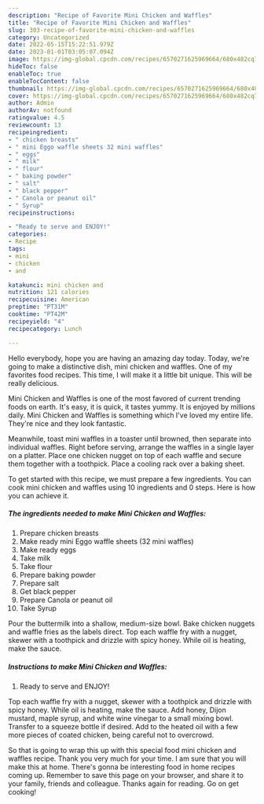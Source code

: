 ```yaml
---
description: "Recipe of Favorite Mini Chicken and Waffles"
title: "Recipe of Favorite Mini Chicken and Waffles"
slug: 303-recipe-of-favorite-mini-chicken-and-waffles
category: Uncategorized
date: 2022-05-15T15:22:51.979Z
date: 2023-01-01T03:05:07.094Z
image: https://img-global.cpcdn.com/recipes/6570271625969664/680x482cq70/mini-chicken-and-waffles-recipe-main-photo.jpg
hideToc: false
enableToc: true
enableTocContent: false
thumbnail: https://img-global.cpcdn.com/recipes/6570271625969664/680x482cq70/mini-chicken-and-waffles-recipe-main-photo.jpg
cover: https://img-global.cpcdn.com/recipes/6570271625969664/680x482cq70/mini-chicken-and-waffles-recipe-main-photo.jpg
author: Admin
authorAv: notfound
ratingvalue: 4.5
reviewcount: 13
recipeingredient:
- " chicken breasts"
- " mini Eggo waffle sheets 32 mini waffles"
- " eggs"
- " milk"
- " flour"
- " baking powder"
- " salt"
- " black pepper"
- " Canola or peanut oil"
- " Syrup"
recipeinstructions:

- "Ready to serve and ENJOY!"
categories:
- Recipe
tags:
- mini
- chicken
- and

katakunci: mini chicken and 
nutrition: 121 calories
recipecuisine: American
preptime: "PT31M"
cooktime: "PT42M"
recipeyield: "4"
recipecategory: Lunch

---
```



Hello everybody, hope you are having an amazing day today. Today, we're going to make a distinctive dish, mini chicken and waffles. One of my favorites food recipes. This time, I will make it a little bit unique. This will be really delicious.

Mini Chicken and Waffles is one of the most favored of current trending foods on earth. It's easy, it is quick, it tastes yummy. It is enjoyed by millions daily. Mini Chicken and Waffles is something which I've loved my entire life. They're nice and they look fantastic.

Meanwhile, toast mini waffles in a toaster until browned, then separate into individual waffles. Right before serving, arrange the waffles in a single layer on a platter. Place one chicken nugget on top of each waffle and secure them together with a toothpick. Place a cooling rack over a baking sheet.


To get started with this recipe, we must prepare a few ingredients. You can cook mini chicken and waffles using 10 ingredients and 0 steps. Here is how you can achieve it.

<!--inarticleads1-->

##### The ingredients needed to make Mini Chicken and Waffles:

1. Prepare  chicken breasts
1. Make ready  mini Eggo waffle sheets (32 mini waffles)
1. Make ready  eggs
1. Take  milk
1. Take  flour
1. Prepare  baking powder
1. Prepare  salt
1. Get  black pepper
1. Prepare  Canola or peanut oil
1. Take  Syrup


Pour the buttermilk into a shallow, medium-size bowl. Bake chicken nuggets and waffle fries as the labels direct. Top each waffle fry with a nugget, skewer with a toothpick and drizzle with spicy honey. While oil is heating, make the sauce. 

<!--inarticleads2-->

##### Instructions to make Mini Chicken and Waffles:


1. Ready to serve and ENJOY!

Top each waffle fry with a nugget, skewer with a toothpick and drizzle with spicy honey. While oil is heating, make the sauce. Add honey, Dijon mustard, maple syrup, and white wine vinegar to a small mixing bowl. Transfer to a squeeze bottle if desired. Add to the heated oil with a few more pieces of coated chicken, being careful not to overcrowd. 

So that is going to wrap this up with this special food mini chicken and waffles recipe. Thank you very much for your time. I am sure that you will make this at home. There's gonna be interesting food in home recipes coming up. Remember to save this page on your browser, and share it to your family, friends and colleague. Thanks again for reading. Go on get cooking!
